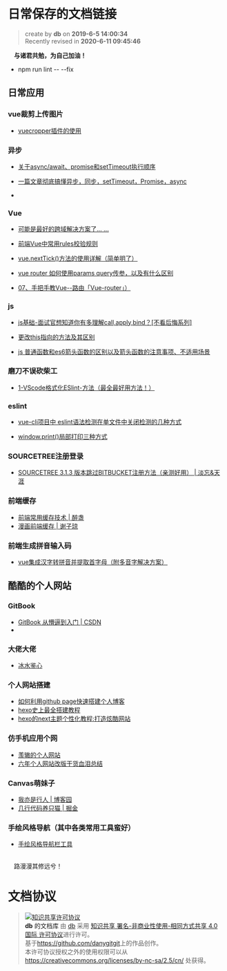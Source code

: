 日常保存的文档链接
===

> create by **db** on **2019-6-5 14:00:34**   
> Recently revised in **2020-6-11 09:45:46**

&emsp;**与诸君共勉，为自己加油！**

- npm run lint -- --fix

## 日常应用

### vue裁剪上传图片

*  [vuecropper插件的使用](https://www.jianshu.com/p/cedafd2b634a4)

### 异步

*  [关于async/await、promise和setTimeout执行顺序](https://blog.csdn.net/yun_hou/article/details/88697954)

*  [一篇文章彻底搞懂异步，同步，setTimeout，Promise，async](https://blog.csdn.net/weixin_43606158/article/details/91360230)
*  
### Vue

*  [可能是最好的跨域解决方案了... ...](https://juejin.im/post/5dc9228cf265da4d2125de8d?utm_source=gold_browser_extension#heading-0)

*  [前端Vue中常用rules校验规则](https://juejin.im/post/5dccdd24f265da0c09156fb3?utm_source=gold_browser_extension#comment)


*  [vue.nextTick()方法的使用详解（简单明了）](https://blog.csdn.net/zhouzuoluo/article/details/84752280)

*  [vue router 如何使用params query传参，以及有什么区别](https://segmentfault.com/a/1190000012735168?utm_source=tag-newest)

*  [07、手把手教Vue--路由「Vue-router」）](https://www.jianshu.com/p/9a7d79249741)
### js

*  [js基础-面试官想知道你有多理解call,apply,bind？[不看后悔系列]](https://juejin.im/post/5d469e0851882544b85c32ef#heading-27)

*  [更改this指向的方法及其区别](https://blog.csdn.net/weixin_43606158/article/details/90137845)

*  [js 普通函数和es6箭头函数的区别以及箭头函数的注意事项、不适用场景](https://juejin.im/post/5c76972af265da2dc4538b64#heading-17)

### 磨刀不误砍柴工

*  [1-VScode格式化ESlint-方法（最全最好用方法！）](https://www.jianshu.com/p/23a5d6194a4b)

### eslint

*  [vue-cli项目中 eslint语法检测在单文件中关闭检测的几种方式](https://blog.csdn.net/csl125/article/details/86591186)

*  [window.print()局部打印三种方式](https://www.cnblogs.com/30go/p/9788990.html)
                                                                         
### SOURCETREE注册登录

*  [SOURCETREE 3.1.3 版本跳过BITBUCKET注册方法（亲测好用） | 淡忘&天涯](https://www.cnblogs.com/liuxin-673855200/p/11151835.html)

### 前端缓存

*  [前端常用缓存技术 | 醉盏](https://www.cnblogs.com/belove8013/p/8134067.html)
*  [漫画前端缓存 | 谢子琼](http://www.sohu.com/a/288324635_575744)

### 前端生成拼音输入码

*  [vue集成汉字转拼音并提取首字母（附多音字解决方案）](https://blog.csdn.net/QiaoRui_/article/details/88954147)

## 酷酷的个人网站

### GitBook

*  [GitBook 从懵逼到入门 | CSDN](https://blog.csdn.net/lu_embedded/article/details/81100704)
*  
### 大佬大佬

* [冰水鉴心](https://xq99.me/index.html)

### 个人网站搭建

* [如何利用github page快速搭建个人博客](https://www.jianshu.com/p/d7c6e59931f0)
* [hexo史上最全搭建教程](https://blog.csdn.net/sinat_37781304/article/details/82729029)
* [hexo的next主题个性化教程:打造炫酷网站](https://www.jianshu.com/p/f054333ac9e6)

### 仿手机应用个网

* [羡辙的个人网站](http://zhangwenli.com/?ref=cal19)
* [六年个人网站改版干货血泪总结](https://zhuanlan.zhihu.com/p/69314167)

### Canvas萌妹子

* [我亦是行人 | 博客园](https://www.cnblogs.com/wtzl/p/10028677.html)
* [几行代码养只猫 | 掘金](https://juejin.im/post/5d0d66126fb9a07ee742e7bc#comment)

### 手绘风格导航（其中各类常用工具蛮好）

* [手绘风格导航栏工具](https://nav.lihail.cn/)

<br>
&emsp;路漫漫其修远兮！

# 文档协议 
> <a rel="license" href="http://creativecommons.org/licenses/by-nc-sa/4.0/"><img alt="知识共享许可协议" style="border-width:0" src="https://i.creativecommons.org/l/by-nc-sa/4.0/88x31.png" /></a><br /><a xmlns:dct="http://purl.org/dc/terms/" property="dct:title">**db** 的文档库</a> 由 <a xmlns:cc="http://creativecommons.org/ns#" href="db" property="cc:attributionName" rel="cc:attributionURL">db</a> 采用 <a rel="license" href="http://creativecommons.org/licenses/by-nc-sa/4.0/">知识共享 署名-非商业性使用-相同方式共享 4.0 国际 许可协议</a>进行许可。<br />基于<a xmlns:dct="http://purl.org/dc/terms/" href="https://github.com/danygitgit" rel="dct:source">https://github.com/danygitgit</a>上的作品创作。<br />本许可协议授权之外的使用权限可以从 <a xmlns:cc="http://creativecommons.org/ns#" href="https://creativecommons.org/licenses/by-nc-sa/2.5/cn/" rel="cc:morePermissions">https://creativecommons.org/licenses/by-nc-sa/2.5/cn/</a> 处获得。